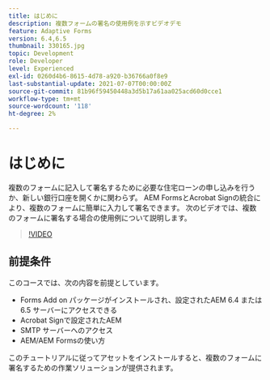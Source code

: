 ```yaml
---
title: はじめに
description: 複数フォームの署名の使用例を示すビデオデモ
feature: Adaptive Forms
version: 6.4,6.5
thumbnail: 330165.jpg
topic: Development
role: Developer
level: Experienced
exl-id: 0260d4b6-8615-4d78-a920-b36766a0f8e9
last-substantial-update: 2021-07-07T00:00:00Z
source-git-commit: 81b96f59450448a3d5b17a61aa025acd60d0cce1
workflow-type: tm+mt
source-wordcount: '118'
ht-degree: 2%

---
```


# はじめに

複数のフォームに記入して署名するために必要な住宅ローンの申し込みを行うか、新しい銀行口座を開くかに関わらず。 AEM FormsとAcrobat Signの統合により、複数のフォームに簡単に入力して署名できます。
次のビデオでは、複数のフォームに署名する場合の使用例について説明します。

>[!VIDEO](https://video.tv.adobe.com/v/330165?quality=9&learn=on)

## 前提条件

このコースでは、次の内容を前提としています。

* Forms Add on パッケージがインストールされ、設定されたAEM 6.4 または 6.5 サーバーにアクセスできる
* Acrobat Signで設定されたAEM
* SMTP サーバーへのアクセス
* AEM/AEM Formsの使い方

このチュートリアルに従ってアセットをインストールすると、複数のフォームに署名するための作業ソリューションが提供されます。
